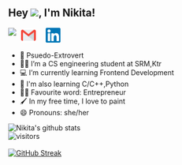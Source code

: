  ## Hey <img src="https://github.com/TheDudeThatCode/TheDudeThatCode/blob/master/Assets/Hi.gif" width="29px">, I'm Nikita!

<a href="https://twitter.com/Nikita02175710">
  <img align="left" width="26px" src="https://cdn.jsdelivr.net/npm/simple-icons@v3/icons/twitter.svg" />
</a>
<a href="mailto:dhonanikita@gmail.com"><img src="https://github.com/deut-erium/deut-erium/blob/master/assets/gmail.svg" width="30px" alt="mail"></a> &nbsp; &nbsp;
  <a href="https://www.linkedin.com/in/nikita-dhona/" target="_blank"><img src="https://github.com/deut-erium/deut-erium/blob/master/assets/linkedin.svg" width="30px" alt="LinkedIn"></a> &nbsp; &nbsp;

- :maple_leaf: Psuedo-Extrovert
- :woman_student: I’m a CS engineering student at SRM,Ktr
- :computer: I’m currently learning Frontend Development
- 🌱 I'm also learning C/C++,Python
- :woman_technologist: Favourite word: Entrepreneur
- :paintbrush: In my free time, I love to paint
- 😄 Pronouns: she/her

 ![Nikita's github stats](https://github-readme-stats.vercel.app/api?username=nikitadhona&show_icons=true&hide_border=true)
<br />
![visitors](https://visitor-badge.laobi.icu/badge?page_id=nikitadhona.nikitadhona)<br/><br/>
 [![GitHub Streak](https://github-readme-streak-stats.herokuapp.com/?user=nikitadhona)](https://git.io/streak-stats)


